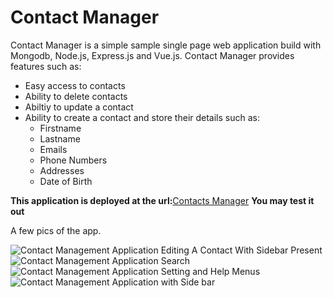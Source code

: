 # Contact Manager
Contact Manager is a simple sample single page web application build with Mongodb,
Node.js, Express.js and Vue.js. Contact Manager provides features such as:
* Easy access to contacts
* Ability to delete contacts
* Abiltiy to update a contact
* Ability to create a contact and store their details such as:
  * Firstname
  * Lastname
  * Emails
  * Phone Numbers
  * Addresses
  * Date of Birth

**This application is deployed at the url:**[Contacts Manager](https://contacts.randyburrell.info)
__You may **test** it out__

A few pics of the app.

![Contact Management Application Editing A Contact With Sidebar Present](https://www.randyburrell.info/projects/wp-content/uploads/sites/2/2018/01/edit-contact-sidebar.png)
![Contact Management Application Search](https://www.randyburrell.info/projects/wp-content/uploads/sites/2/2018/01/search.png)
![Contact Management Application Setting and Help Menus](https://www.randyburrell.info/projects/wp-content/uploads/sites/2/2018/01/new-contacts-settings-help.png)
![Contact Management Application with Side bar](https://www.randyburrell.info/projects/wp-content/uploads/sites/2/2018/01/new-contact-sidebar.png)
